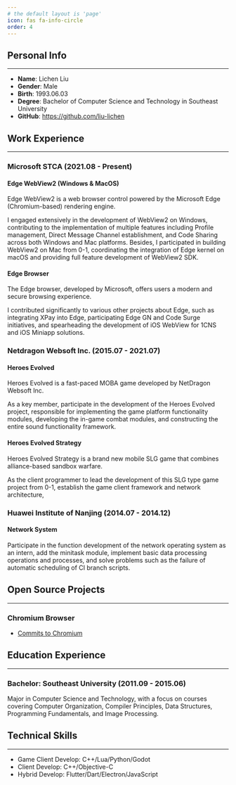 ```yaml
---
# the default layout is 'page'
icon: fas fa-info-circle
order: 4
---
```


## **Personal Info**

---

- **Name**: Lichen Liu
- **Gender**: Male
- **Birth**: 1993.06.03
- **Degree**: Bachelor of Computer Science and Technology in Southeast University
- **GitHub**: https://github.com/liu-lichen

## **Work Experience**

---

### **Microsoft STCA (2021.08 - Present)**

#### **Edge WebView2 (Windows & MacOS)**

Edge WebView2 is a web browser control powered by the Microsoft Edge (Chromium-based) rendering engine.

I engaged extensively in the development of WebView2 on Windows, contributing to the implementation of multiple features including Profile management, Direct Message Channel establishment, and Code Sharing across both Windows and Mac platforms. Besides, I participated in building WebView2 on Mac from 0-1, coordinating the integration of Edge kernel on macOS and providing full feature development of WebView2 SDK.

#### **Edge Browser**

The Edge browser, developed by Microsoft, offers users a modern and secure browsing experience.

I contributed significantly to various other projects about Edge, such as integrating XPay into Edge, participating Edge GN and Code Surge initiatives, and spearheading the development of iOS WebView for 1CNS and iOS Miniapp solutions.

### **Netdragon Websoft Inc. (2015.07 - 2021.07)**

#### **Heroes Evolved**

Heroes Evolved is a fast-paced MOBA game developed by NetDragon Websoft Inc.

As a key member, participate in the development of the Heroes Evolved project, responsible for implementing the game platform functionality modules, developing the in-game combat modules, and constructing the entire sound functionality framework.

#### **Heroes Evolved Strategy**

Heroes Evolved Strategy is a brand new mobile SLG game that combines alliance-based sandbox warfare.

As the client programmer to lead the development of this SLG type game project from 0-1, establish the game client framework and network architecture,

### **Huawei Institute of Nanjing (2014.07 - 2014.12)**

#### **Network System**

Participate in the function development of the network operating system as an intern, add the minitask module, implement basic data processing operations and processes, and solve problems such as the failure of automatic scheduling of CI branch scripts.

## **Open Source Projects**

---

### Chromium Browser

- [Commits to Chromium](https://chromium-review.googlesource.com/q/owner:lichenliu@microsoft.com)

## **Education Experience**

---

### **Bachelor: Southeast University (2011.09 - 2015.06)**

Major in Computer Science and Technology, with a focus on courses covering Computer Organization, Compiler Principles, Data Structures, Programming Fundamentals, and Image Processing.

## **Technical Skills**

---

- Game Client Develop: C++/Lua/Python/Godot
- Client Develop: C++/Objective-C
- Hybrid Develop: Flutter/Dart/Electron/JavaScript